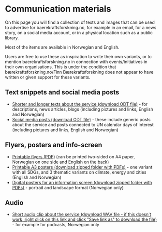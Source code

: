 # Communication materials

On this page you will find a collection of texts and images that can be used to advertise for baerekraftsforskning.no, for example in an email, for a news story, on a social media account, or in a physical location such as a public library.

Most of the items are available in Norwegian and English.

Users are free to use these as inspiration to write their own variants, or to mention baerekraftsforskning.no in connection with events/initiatives in their own organisations. This is under the condition that bærekraftsforskning.no/Finn Bærekraftsforskning does not appear to have written or given support for these variants.

## Text snippets and social media posts
- [Shorter and longer texts about the service (download ODT file)](https://github.com/SDGforskning/communication-materials/raw/main/information-short-articles.odt) - for descriptions, news articles, blogs (including pictures and links, English and Norwegian)
- [Social media posts (download ODT file)](https://github.com/SDGforskning/communication-materials/raw/main/social-media-days.odt) - these include generic posts about the service and posts connected to UN calendar days of interest (including pictures and links, English and Norwegian)

## Flyers, posters and info-screen

- [Printable flyers (PDF)](https://github.com/SDGforskning/communication-materials/raw/main/flyer-twosided-english-norwegian.pdf) (can be printed two-sided on A4 paper, Norwegian on one side and English on the back)
- [Printable A3 posters (download zipped folder with PDFs)](https://github.com/SDGforskning/communication-materials/raw/main/a3posters.zip) - one variant with all SDGs, and 3 thematic variants on climate, energy and cities (English and Norwegian)
- [Digital posters for an information screen (download zipped folder with PDFs)](https://github.com/SDGforskning/communication-materials/raw/main/Infoscreen.zip) - portrait and landscape format (Norwegian only)

## Audio

- [Short audio clip about the service (download WAV file - if this doesn't work, right click on this link and click "Save link as" to download the file)](https://github.com/SDGforskning/communication-materials/raw/main/audioclip-about.wav) - for example for podcasts, Norwegian only
